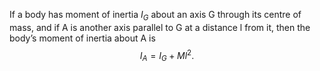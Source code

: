 If a body has moment of inertia $I_{G}$ about an axis G through its
centre of mass, and if A is another axis parallel to G at a distance l
from it, then the body’s moment of inertia about A is
$$I_{A}=I_{G}+Ml^{2}.$$
